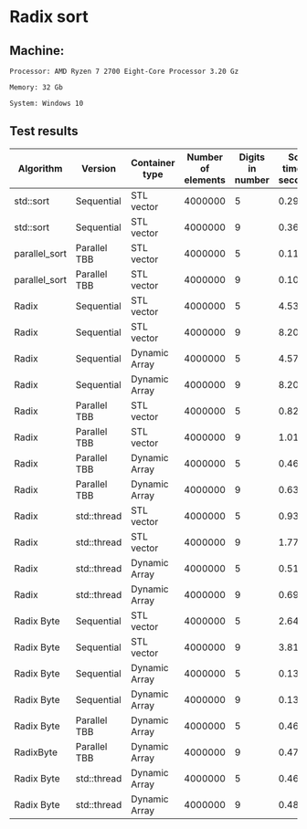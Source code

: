 # Radix sort


## Machine:

	Processor: AMD Ryzen 7 2700 Eight-Core Processor 3.20 Gz

	Memory: 32 Gb

	System: Windows 10


## Test results

| Algorithm | Version | Container type | Number of elements | Digits in number | Sort time in seconds |
| --- | --- | --- | --- | --- | --- |
| std::sort | Sequential | STL vector | 4000000 | 5 | 0.29 | 
| std::sort | Sequential | STL vector | 4000000 | 9 | 0.362 | 
| parallel_sort | Parallel TBB | STL vector | 4000000 | 5 | 0.119 | 
| parallel_sort | Parallel TBB | STL vector | 4000000 | 9 | 0.101 | 
| Radix | Sequential | STL vector | 4000000 | 5 | 4.539 | 
| Radix | Sequential | STL vector | 4000000 | 9 | 8.203 | 
| Radix | Sequential | Dynamic Array | 4000000 | 5 | 4.576 | 
| Radix | Sequential | Dynamic Array | 4000000 | 9 | 8.207 | 
| Radix | Parallel TBB | STL vector | 4000000 | 5 | 0.824 | 
| Radix | Parallel TBB | STL vector | 4000000 | 9 | 1.014 | 
| Radix | Parallel TBB | Dynamic Array | 4000000 | 5 | 0.461 | 
| Radix | Parallel TBB | Dynamic Array | 4000000 | 9 | 0.632 | 
| Radix | std::thread | STL vector | 4000000 | 5 | 0.935 | 
| Radix | std::thread | STL vector | 4000000 | 9 | 1.773 | 
| Radix | std::thread | Dynamic Array | 4000000 | 5 | 0.51 | 
| Radix | std::thread | Dynamic Array | 4000000 | 9 | 0.699 | 
| Radix Byte | Sequential | STL vector | 4000000 | 5 | 2.647 | 
| Radix Byte | Sequential | STL vector | 4000000 | 9 | 3.814 | 
| Radix Byte | Sequential | Dynamic Array | 4000000 | 5 | 0.132 | 
| Radix Byte | Sequential | Dynamic Array | 4000000 | 9 | 0.136 | 
| Radix Byte | Parallel TBB | Dynamic Array | 4000000 | 5 | 0.469 | 
| RadixByte | Parallel TBB | Dynamic Array | 4000000 | 9 | 0.476 | 
| Radix Byte | std::thread | Dynamic Array | 4000000 | 5 | 0.467 | 
| Radix Byte | std::thread | Dynamic Array | 4000000 | 9 | 0.48 | 
